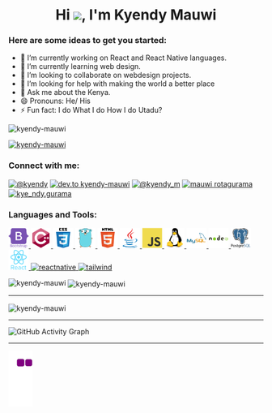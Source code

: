 <h1 align="center">Hi <img src="https://raw.githubusercontent.com/MartinHeinz/MartinHeinz/master/wave.gif" width="30px">, I'm Kyendy Mauwi</h1>

### Here are some ideas to get you started:

- 🔭 I’m currently working on React and React Native languages.
- 🌱 I’m currently learning web design.
- 👯 I’m looking to collaborate on webdesign projects.
- 🤔 I’m looking for help with making the world a better place
- 💬 Ask me about the Kenya.
- 😄 Pronouns: He/ His
- ⚡ Fun fact: I do What I do How I do Utadu?


<p align="left"> <img src="https://komarev.com/ghpvc/?username=kyendy-mauwi&label=Profile%20views&color=0e75b6&style=flat" alt="kyendy-mauwi" /> </p>

<p align="left"> <a href="https://github.com/ryo-ma/github-profile-trophy"><img src="https://github-profile-trophy.vercel.app/?username=kyendy-mauwi" alt="kyendy-mauwi" /></a> </p>

<h3 align="left">Connect with me:</h3>
<p align="left">
<a href="https://codepen.io/@kyendy" target="blank"><img align="center" src="https://raw.githubusercontent.com/rahuldkjain/github-profile-readme-generator/master/src/images/icons/Social/codepen.svg" alt="@kyendy" height="30" width="40" /></a>
<a href="https://dev.to/dev.to kyendy-mauwi" target="blank"><img align="center" src="https://raw.githubusercontent.com/rahuldkjain/github-profile-readme-generator/master/src/images/icons/Social/devto.svg" alt="dev.to kyendy-mauwi" height="30" width="40" /></a>
<a href="https://twitter.com/@kyendy_m" target="blank"><img align="center" src="https://raw.githubusercontent.com/rahuldkjain/github-profile-readme-generator/master/src/images/icons/Social/twitter.svg" alt="@kyendy_m" height="30" width="40" /></a>
<a href="https://fb.com/mauwi rotagurama" target="blank"><img align="center" src="https://raw.githubusercontent.com/rahuldkjain/github-profile-readme-generator/master/src/images/icons/Social/facebook.svg" alt="mauwi rotagurama" height="30" width="40" /></a>
<a href="https://instagram.com/kye_ndy.gurama" target="blank"><img align="center" src="https://raw.githubusercontent.com/rahuldkjain/github-profile-readme-generator/master/src/images/icons/Social/instagram.svg" alt="kye_ndy.gurama" height="30" width="40" /></a>
</p>

<h3 align="left">Languages and Tools:</h3>
<p align="left"> <a href="https://getbootstrap.com" target="_blank" rel="noreferrer"> <img src="https://raw.githubusercontent.com/devicons/devicon/master/icons/bootstrap/bootstrap-plain-wordmark.svg" alt="bootstrap" width="40" height="40"/> </a> <a href="https://www.w3schools.com/cpp/" target="_blank" rel="noreferrer"> <img src="https://raw.githubusercontent.com/devicons/devicon/master/icons/cplusplus/cplusplus-original.svg" alt="cplusplus" width="40" height="40"/> </a> <a href="https://www.w3schools.com/css/" target="_blank" rel="noreferrer"> <img src="https://raw.githubusercontent.com/devicons/devicon/master/icons/css3/css3-original-wordmark.svg" alt="css3" width="40" height="40"/> </a> <a href="https://golang.org" target="_blank" rel="noreferrer"> <img src="https://raw.githubusercontent.com/devicons/devicon/master/icons/go/go-original.svg" alt="go" width="40" height="40"/> </a> <a href="https://www.w3.org/html/" target="_blank" rel="noreferrer"> <img src="https://raw.githubusercontent.com/devicons/devicon/master/icons/html5/html5-original-wordmark.svg" alt="html5" width="40" height="40"/> </a> <a href="https://www.java.com" target="_blank" rel="noreferrer"> <img src="https://raw.githubusercontent.com/devicons/devicon/master/icons/java/java-original.svg" alt="java" width="40" height="40"/> </a> <a href="https://developer.mozilla.org/en-US/docs/Web/JavaScript" target="_blank" rel="noreferrer"> <img src="https://raw.githubusercontent.com/devicons/devicon/master/icons/javascript/javascript-original.svg" alt="javascript" width="40" height="40"/> </a> <a href="https://www.linux.org/" target="_blank" rel="noreferrer"> <img src="https://raw.githubusercontent.com/devicons/devicon/master/icons/linux/linux-original.svg" alt="linux" width="40" height="40"/> </a> <a href="https://www.mysql.com/" target="_blank" rel="noreferrer"> <img src="https://raw.githubusercontent.com/devicons/devicon/master/icons/mysql/mysql-original-wordmark.svg" alt="mysql" width="40" height="40"/> </a> <a href="https://nodejs.org" target="_blank" rel="noreferrer"> <img src="https://raw.githubusercontent.com/devicons/devicon/master/icons/nodejs/nodejs-original-wordmark.svg" alt="nodejs" width="40" height="40"/> </a> <a href="https://www.postgresql.org" target="_blank" rel="noreferrer"> <img src="https://raw.githubusercontent.com/devicons/devicon/master/icons/postgresql/postgresql-original-wordmark.svg" alt="postgresql" width="40" height="40"/> </a> <a href="https://reactjs.org/" target="_blank" rel="noreferrer"> <img src="https://raw.githubusercontent.com/devicons/devicon/master/icons/react/react-original-wordmark.svg" alt="react" width="40" height="40"/> </a> <a href="https://reactnative.dev/" target="_blank" rel="noreferrer"> <img src="https://reactnative.dev/img/header_logo.svg" alt="reactnative" width="40" height="40"/> </a> <a href="https://tailwindcss.com/" target="_blank" rel="noreferrer"> <img src="https://www.vectorlogo.zone/logos/tailwindcss/tailwindcss-icon.svg" alt="tailwind" width="40" height="40"/> </a> </p>

<p><img align="left" src="https://github-readme-stats.vercel.app/api/top-langs?username=kyendy-mauwi&show_icons=true&locale=en&layout=compact&theme=dark" alt="kyendy-mauwi" /></p>

<p>&nbsp;<img align="center" src="https://github-readme-stats.vercel.app/api?username=kyendy-mauwi&show_icons=true&locale=en&theme=dark" alt="kyendy-mauwi" /></p>

--------------------------------------------------------------------------------------------------------------------------------------------------------------
<p><img align="center" src="https://github-readme-streak-stats.herokuapp.com/?user=kyendy-mauwi&theme=dark" alt="kyendy-mauwi" /></p>

--------------------------------------------------------------------------------------------------------------------------------------------------------------

![GitHub Activity Graph](https://activity-graph.herokuapp.com/graph?username=kyendy-mauwi&bg_color=0D1117&color=5BCDEC&line=5BCDEC&point=FFFFFF&hide_border=true) 

--------------------------------------------------------------------------------------------------------------------------------------------------------------

![snake gif](https://github.com/Kyendy-Mauwi/Kyendy-Mauwi/blob/output/github-contribution-grid-snake.gif)
